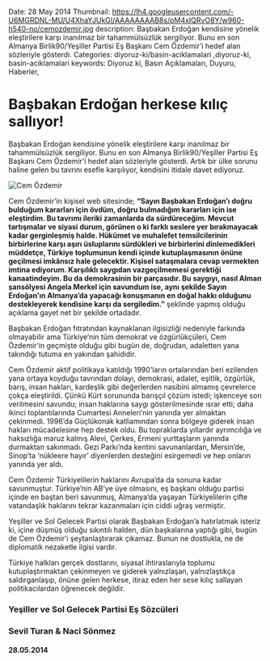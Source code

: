 Date: 28 May 2014
Thumbnail: https://lh4.googleusercontent.com/-U6MGRDNL-MU/U4XhaYJUkGI/AAAAAAAAB8s/pM4xIQRvO8Y/w960-h540-no/cemozdemir.jpg
description: Başbakan Erdoğan kendisine yönelik eleştirilere karşı inanılmaz bir tahammülsüzlük sergiliyor. Bunu en son Almanya Birlik90/Yeşiller Partisi Eş Başkanı Cem Özdemir’i hedef alan sözleriyle gösterdi. 
Categories: diyoruz-ki/basin-aciklamalari ,diyoruz-ki, basin-aciklamalari
keywords: Diyoruz ki, Basın Açıklamaları, Duyuru, Haberler, 

# Başbakan Erdoğan herkese kılıç sallıyor!

Başbakan Erdoğan kendisine yönelik eleştirilere karşı inanılmaz bir tahammülsüzlük sergiliyor. Bunu en son Almanya Birlik90/Yeşiller Partisi Eş Başkanı Cem Özdemir’i hedef alan sözleriyle gösterdi. Artık bir ülke sorunu haline gelen bu tavrını esefle karşılıyor, kendisini itidale davet ediyoruz.

![Cem Özdemir](https://lh4.googleusercontent.com/-U6MGRDNL-MU/U4XhaYJUkGI/AAAAAAAAB8s/pM4xIQRvO8Y/w960-h540-no/cemozdemir.jpg)

Cem Özdemir’in kişisel web sitesinde;
__“Sayın Başbakan Erdoğan’ı doğru bulduğum kararları için övdüm, doğru bulmadığım kararları için ise eleştirdim. Bu tavrımı ileriki zamanlarda da sürdüreceğim. Mevcut tartışmalar ve siyasi durum, görünen o ki farklı seslere yer bırakmayacak kadar gerginleşmiş halde. Hükümet ve muhalefet temsilcilerinin birbirlerine karşı aşırı üsluplarını sürdükleri ve birbirlerini dinlemedikleri müddetçe, Türkiye toplumunun kendi içinde kutuplaşmasının önüne geçilmesi imkânsız hale gelecektir. Kişisel sataşmalara cevap vermekten imtina ediyorum. Karşılıklı saygıdan vazgeçilmemesi gerektiği kanaatindeyim. Bu da demokrasinin bir parçasıdır. Bu saygıyı, nasıl Alman şansölyesi Angela Merkel için savundum ise, aynı şekilde Sayın Erdoğan’ın Almanya’da yapacağı konuşmanın en doğal hakkı olduğunu destekleyerek kendisine karşı da sergiledim.”__ şeklinde yapmış olduğu açıklama gayet net bir şekilde ortadadır.

Başbakan Erdoğan fıtratından kaynaklanan ilgisizliği nedeniyle farkında olmayabilir ama Türkiye’nin tüm demokrat ve özgürlükçüleri, Cem Özdemir’in geçmişte olduğu gibi bugün de, doğrudan, adaletten yana takındığı tutuma en yakından şahididir.

Cem Özdemir aktif politikaya katıldığı 1990'ların ortalarından beri ezilenden yana ortaya koyduğu tavrından dolayı, demokrasi, adalet, eşitlik, özgürlük, barış, insan hakları, kardeşlik gibi değerlerden nasibini almamış çevrelerce çokça eleştirildi. Çünkü Kürt sorununda barışçıl çözüm istedi; işkenceye son verilmesini savundu; insan haklarına saygı gösterilmesinde ısrar etti; daha ikinci toplantılarında Cumartesi Anneleri’nin yanında yer almaktan çekinmedi. 1996’da Güçlükonak katliamından sonra bölgeye giderek insan hakları mücadelesine hep destek oldu. Bu topraklarda yıllardır ayrımcılığa ve haksızlığa maruz kalmış Alevi, Çerkes, Ermeni yurttaşların yanında durmaktan sakınmadı. Gezi Parkı’nda kentini savunanlardan, Mersin’de, Sinop’ta ‘nükleere hayır’ diyenlerden desteğini esirgemedi ve hep onların yanında yer aldı.

Cem Özdemir Türkiyelilerin haklarını Avrupa’da da sonuna kadar savunmuştur. Türkiye’nin AB’ye üye olmasını, eş başkanı olduğu partisi içinde en baştan beri savunmuş, Almanya’da yaşayan Türkiyelilerin çifte vatandaşlık haklarını tekrar kazanmaları için ciddi uğraş vermiştir.

Yeşiller ve Sol Gelecek Partisi olarak Başbakan Erdoğan’a hatırlatmak isteriz ki, içine düşmüş olduğu sıkıntılı halden, dün başkalarına yaptığı gibi, bugün de Cem Özdemir’i şeytanlaştırarak çıkamaz. Bunun ne dostlukla, ne de diplomatik nezaketle ilgisi vardır.

Türkiye halkları gerçek dostlarını, siyasal ihtiraslarıyla toplumu kutuplaştırmaktan çekinmeyen ve giderek yalnızlaşan, yalnızlaştıkça saldırganlaşıp, önüne gelen herkese, itiraz eden her sese kılıç sallayan politikacılardan öğrenecek değildir.


### Yeşiller ve Sol Gelecek Partisi Eş Sözcüleri
### Sevil Turan & Naci Sönmez

#### 28.05.2014
